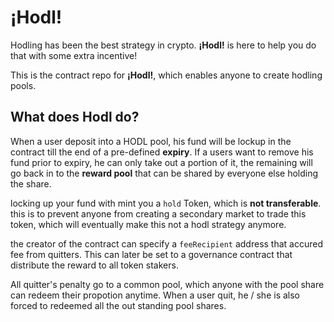 # ¡Hodl!

Hodling has been the best strategy in crypto. **¡Hodl!** is here to help you do that with some extra incentive!

This is the contract repo for **¡Hodl!**, which enables anyone to create hodling pools.

## What does Hodl do?

When a user deposit into a HODL pool, his fund will be lockup in the contract till the end of a pre-defined **expiry**. If a users want to remove his fund prior to expiry, he can only take out a portion of it, the remaining will go back in to the **reward pool** that can be shared by everyone else holding the share.

locking up your fund with mint you a `hold` Token, which is **not transferable**. this is to prevent anyone from creating a secondary market to trade this token, which will eventually make this not a hodl strategy anymore.

the creator of the contract can specify a `feeRecipient` address that accured fee from quitters. This can later be set to a governance contract that distribute the reward to all token stakers.

All quitter's penalty go to a common pool, which anyone with the pool share can redeem their propotion anytime.
When a user quit, he / she is also forced to redeemed all the out standing pool shares.
